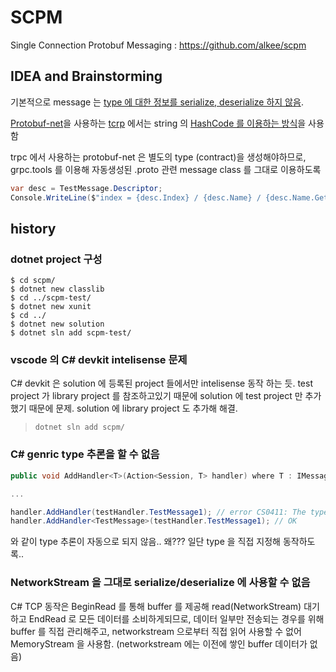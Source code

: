 # SCPM

Single Connection Protobuf Messaging : https://github.com/alkee/scpm

## IDEA and Brainstorming

기본적으로 message 는 [type 에 대한 정보를 serialize, deserialize 하지 않음](https://stackoverflow.com/a/9125119). 

[Protobuf-net](https://github.com/protobuf-net/protobuf-net)을 사용하는 [tcrp](https://bitbucket.org/alkee/tcrp) 에서는 string 의 [HashCode 를 이용하는 방식](https://bitbucket.org/alkee/tcrp/src/f8706040b3f73f799a34df030e1c564f77957571/tcrp/ProtobufMessage.cs#lines-30:35)을 사용함

trpc 에서 사용하는 protobuf-net 은 별도의 type (contract)을 생성해야하므로, 
grpc.tools 를 이용해 자동생성된 .proto 관련 message class 를 그대로 이용하도록

```cs
var desc = TestMessage.Descriptor;
Console.WriteLine($"index = {desc.Index} / {desc.Name} / {desc.Name.GetHashCode()}");
```

## history

### dotnet project 구성

```
$ cd scpm/
$ dotnet new classlib
$ cd ../scpm-test/
$ dotnet new xunit
$ cd ../
$ dotnet new solution
$ dotnet sln add scpm-test/
```

### vscode 의 C# devkit intelisense 문제

C# devkit 은 solution 에 등록된 project 들에서만 intelisense 동작 하는 듯.
test project 가 library project 를 참조하고있기 때문에 solution 에 test
project 만 추가했기 때문에 문제. solution 에 library project 도 추가해 해결.

> `dotnet sln add scpm/`

### C# genric type 추론을 할 수 없음
```cs
public void AddHandler<T>(Action<Session, T> handler) where T : IMessage

...

handler.AddHandler(testHandler.TestMessage1); // error CS0411: The type arguments for method 'MessageHDispatcher.AddHandler<T>(Action<Session, T>)' cannot be inferred from the usage. Try specifying the type arguments explicitly.
handler.AddHandler<TestMessage>(testHandler.TestMessage1); // OK
```

와 같이 type 추론이 자동으로 되지 않음.. 왜??? 일단 type 을 직접 지정해 동작하도록..


### NetworkStream 을 그대로 serialize/deserialize 에 사용할 수 없음

C# TCP 동작은 BeginRead 를 통해 buffer 를 제공해 read(NetworkStream) 대기
하고 EndRead 로 모든 데이터를 소비하게되므로, 데이터 일부만 전송되는 경우를
위해 buffer 를 직접 관리해주고, networkstream 으로부터 직접 읽어 사용할 수
없어 MemoryStream 을 사용함. (networkstream 에는 이전에 쌓인 buffer 데이터가 없음)

